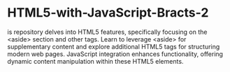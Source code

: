 # HTML5-with-JavaScript-Bracts-2
is repository delves into HTML5 features, specifically focusing on the &lt;aside> section and other tags. Learn to leverage &lt;aside> for supplementary content and explore additional HTML5 tags for structuring modern web pages. JavaScript integration enhances functionality, offering dynamic content manipulation within these HTML5 elements.

